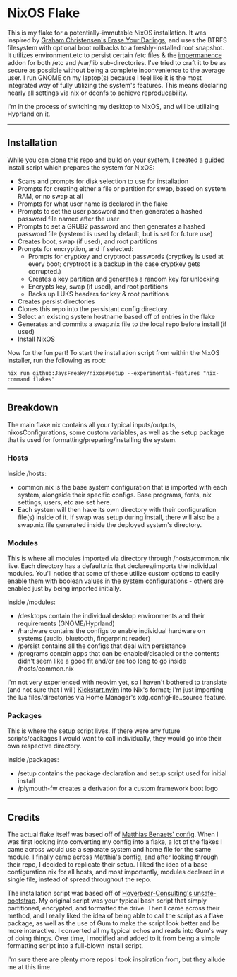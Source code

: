 # NixOS Flake
This is my flake for a potentially-immutable NixOS installation. It was inspired by [Graham Christensen's Erase Your Darlings](https://grahamc.com/blog/erase-your-darlings/), and uses the BTRFS filesystem with optional boot rollbacks to a freshly-installed root snapshot. It utilizes environment.etc to persist certain /etc files & the [impermanence](https://github.com/nix-community/impermanence) addon for both /etc and /var/lib sub-directories. I've tried to craft it to be as secure as possible without being a complete inconvenience to the average user. I run GNOME on my laptop(s) because I feel like it is the most integrated way of fully utilizing the system's features. This means declaring nearly all settings via nix or dconfs to achieve reproducability.

I'm in the process of switching my desktop to NixOS, and will be utilizing Hyprland on it.

---
## Installation
While you can clone this repo and build on your system, I created a guided install script which prepares the system for NixOS:

* Scans and prompts for disk selection to use for installation
* Prompts for creating either a file or partition for swap, based on system RAM, or no swap at all
* Prompts for what user name is declared in the flake
* Prompts to set the user password and then generates a hashed password file named after the user
* Prompts to set a GRUB2 password and then generates a hashed password file (systemd is used by default, but is set for future use)
* Creates boot, swap (if used), and root partitions
* Prompts for encryption, and if selected:
  * Prompts for cryptkey and cryptroot passwords (cryptkey is used at every boot; cryptroot is a backup in the case cryptkey gets corrupted.)
  * Creates a key partition and generates a random key for unlocking
  * Encrypts key, swap (if used), and root partitions
  * Backs up LUKS headers for key & root partitions
* Creates persist directories
* Clones this repo into the persistant config directory
* Select an existing system hostname based off of entries in the flake
* Generates and commits a swap.nix file to the local repo before install (if used)
* Install NixOS

Now for the fun part! To start the installation script from within the NixOS installer, run the following as root:

`nix run github:JaysFreaky/nixos#setup --experimental-features "nix-command flakes"`

---
## Breakdown
The main flake.nix contains all your typical inputs/outputs, nixosConfigurations, some custom variables, as well as the setup package that is used for formatting/preparing/installing the system.

### Hosts
Inside /hosts:

* common.nix is the base system configuration that is imported with each system, alongside their specific configs. Base programs, fonts, nix settings, users, etc are set here.
* Each system will then have its own directory with their configuration file(s) inside of it. If swap was setup during install, there will also be a swap.nix file generated inside the deployed system's directory.

### Modules
This is where all modules imported via directory through /hosts/common.nix live. Each directory has a default.nix that declares/imports the individual modules. You'll notice that some of these utilize custom options to easily enable them with boolean values in the system configurations - others are enabled just by being imported initially.

Inside /modules:

* /desktops contain the individual desktop environments and their requirements (GNOME/Hyprland)
* /hardware contains the configs to enable individual hardware on systems (audio, bluetooth, fingerprint reader)
* /persist contains all the configs that deal with persistance
* /programs contain apps that can be enabled/disabled or the contents didn't seem like a good fit and/or are too long to go inside /hosts/common.nix

I'm not very experienced with neovim yet, so I haven't bothered to translate (and not sure that I will) [Kickstart.nvim](https://github.com/nvim-lua/kickstart.nvim) into Nix's format; I'm just importing the lua files/directories via Home Manager's xdg.configFile.<name>.source feature.

### Packages
This is where the setup script lives. If there were any future scripts/packages I would want to call individually, they would go into their own respective directory.

Inside /packages:

* /setup contains the package declaration and setup script used for initial install
* /plymouth-fw creates a derivation for a custom framework boot logo

---
## Credits
The actual flake itself was based off of [Matthias Benaets' config](https://github.com/MatthiasBenaets/nixos-config). When I was first looking into converting my config into a flake, a lot of the flakes I came across would use a separate system and home file for the same module. I finally came across Matthia's config, and after looking through their repo, I decided to replicate their setup. I liked the idea of a base configuration.nix for all hosts, and most importantly, modules declared in a single file, instead of spread throughout the repo.

The installation script was based off of [Hoverbear-Consulting's unsafe-bootstrap](https://github.com/Hoverbear-Consulting/flake/tree/root/packages/unsafe-bootstrap). My original script was your typical bash script that simply partitioned, encrypted, and formatted the drive. Then I came across their method, and I really liked the idea of being able to call the script as a flake package, as well as the use of Gum to make the script look better and be more interactive. I converted all my typical echos and reads into Gum's way of doing things. Over time, I modified and added to it from being a simple formatting script into a full-blown install script.

I'm sure there are plenty more repos I took inspiration from, but they allude me at this time.
